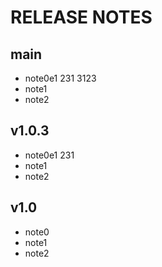 # RELEASE NOTES

## main

- note0e1 231
3123
- note1
- note2

## v1.0.3

- note0e1 231
- note1
- note2

## v1.0

- note0
- note1
- note2
